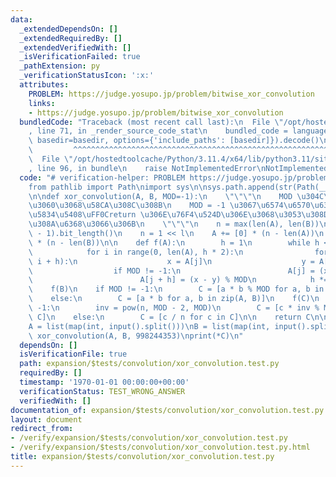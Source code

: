 ```yaml
---
data:
  _extendedDependsOn: []
  _extendedRequiredBy: []
  _extendedVerifiedWith: []
  _isVerificationFailed: true
  _pathExtension: py
  _verificationStatusIcon: ':x:'
  attributes:
    PROBLEM: https://judge.yosupo.jp/problem/bitwise_xor_convolution
    links:
    - https://judge.yosupo.jp/problem/bitwise_xor_convolution
  bundledCode: "Traceback (most recent call last):\n  File \"/opt/hostedtoolcache/Python/3.11.4/x64/lib/python3.11/site-packages/onlinejudge_verify/documentation/build.py\"\
    , line 71, in _render_source_code_stat\n    bundled_code = language.bundle(stat.path,\
    \ basedir=basedir, options={'include_paths': [basedir]}).decode()\n          \
    \         ^^^^^^^^^^^^^^^^^^^^^^^^^^^^^^^^^^^^^^^^^^^^^^^^^^^^^^^^^^^^^^^^^^^^^^^^^^^^^^^^^\n\
    \  File \"/opt/hostedtoolcache/Python/3.11.4/x64/lib/python3.11/site-packages/onlinejudge_verify/languages/python.py\"\
    , line 96, in bundle\n    raise NotImplementedError\nNotImplementedError\n"
  code: "# verification-helper: PROBLEM https://judge.yosupo.jp/problem/bitwise_xor_convolution\n\
    from pathlib import Path\nimport sys\n\nsys.path.append(str(Path(__file__).resolve().parent.parent.parent.parent))\n\
    \n\ndef xor_convolution(A, B, MOD=-1):\n    \"\"\"\n    MOD \u304C\u5076\u6570\
    \u3060\u3068\u58CA\u308C\u308B\n    MOD = -1 \u3067\u6574\u6570\u6307\u5B9A\u306E\
    \u5834\u5408\uFF0Creturn \u306E\u76F4\u524D\u306E\u3068\u3053\u308D\u3092\u5207\
    \u308A\u6368\u3066\u306B\n    \"\"\"\n    n = max(len(A), len(B))\n    l = (n\
    \ - 1).bit_length()\n    n = 1 << l\n    A += [0] * (n - len(A))\n    B += [0]\
    \ * (n - len(B))\n\n    def f(A):\n        h = 1\n        while h < len(A):\n\
    \            for i in range(0, len(A), h * 2):\n                for j in range(i,\
    \ i + h):\n                    x = A[j]\n                    y = A[j + h]\n  \
    \                  if MOD != -1:\n                        A[j] = (x + y) % MOD\n\
    \                        A[j + h] = (x - y) % MOD\n            h *= 2\n\n    f(A)\n\
    \    f(B)\n    if MOD != -1:\n        C = [a * b % MOD for a, b in zip(A, B)]\n\
    \    else:\n        C = [a * b for a, b in zip(A, B)]\n    f(C)\n    if MOD !=\
    \ -1:\n        inv = pow(n, MOD - 2, MOD)\n        C = [c * inv % MOD for c in\
    \ C]\n    else:\n        C = [c / n for c in C]\n\n    return C\n\n\nn = int(input())\n\
    A = list(map(int, input().split()))\nB = list(map(int, input().split()))\nC =\
    \ xor_convolution(A, B, 998244353)\nprint(*C)\n"
  dependsOn: []
  isVerificationFile: true
  path: expansion/$tests/convolution/xor_convolution.test.py
  requiredBy: []
  timestamp: '1970-01-01 00:00:00+00:00'
  verificationStatus: TEST_WRONG_ANSWER
  verifiedWith: []
documentation_of: expansion/$tests/convolution/xor_convolution.test.py
layout: document
redirect_from:
- /verify/expansion/$tests/convolution/xor_convolution.test.py
- /verify/expansion/$tests/convolution/xor_convolution.test.py.html
title: expansion/$tests/convolution/xor_convolution.test.py
---
```

